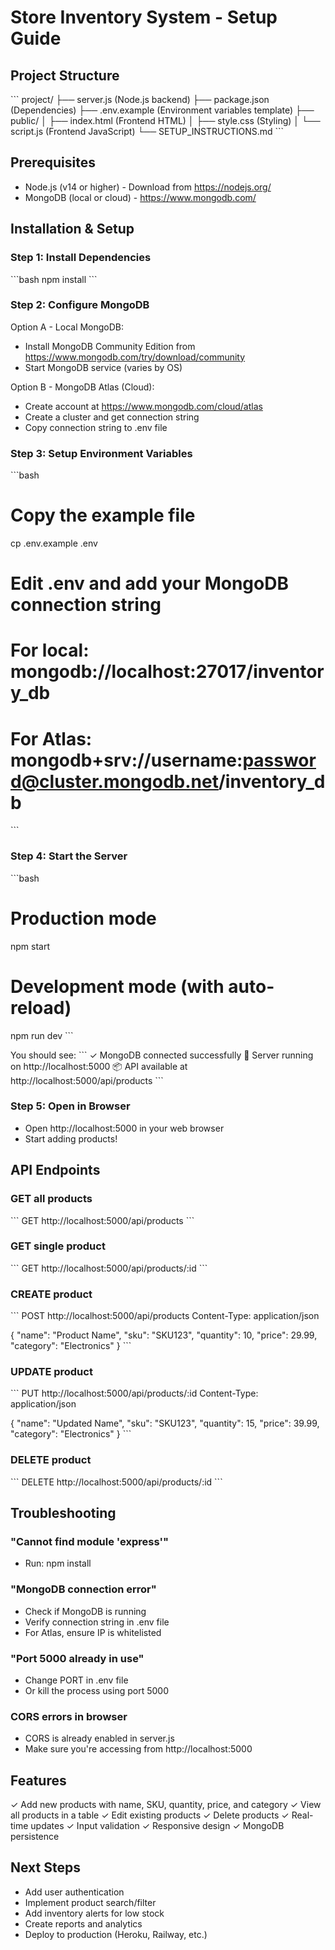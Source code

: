 # Store Inventory System - Setup Guide

## Project Structure
\`\`\`
project/
├── server.js           (Node.js backend)
├── package.json        (Dependencies)
├── .env.example        (Environment variables template)
├── public/
│   ├── index.html      (Frontend HTML)
│   ├── style.css       (Styling)
│   └── script.js       (Frontend JavaScript)
└── SETUP_INSTRUCTIONS.md
\`\`\`

## Prerequisites
- Node.js (v14 or higher) - Download from https://nodejs.org/
- MongoDB (local or cloud) - https://www.mongodb.com/

## Installation & Setup

### Step 1: Install Dependencies
\`\`\`bash
npm install
\`\`\`

### Step 2: Configure MongoDB
Option A - Local MongoDB:
- Install MongoDB Community Edition from https://www.mongodb.com/try/download/community
- Start MongoDB service (varies by OS)

Option B - MongoDB Atlas (Cloud):
- Create account at https://www.mongodb.com/cloud/atlas
- Create a cluster and get connection string
- Copy connection string to .env file

### Step 3: Setup Environment Variables
\`\`\`bash
# Copy the example file
cp .env.example .env

# Edit .env and add your MongoDB connection string
# For local: mongodb://localhost:27017/inventory_db
# For Atlas: mongodb+srv://username:password@cluster.mongodb.net/inventory_db
\`\`\`

### Step 4: Start the Server
\`\`\`bash
# Production mode
npm start

# Development mode (with auto-reload)
npm run dev
\`\`\`

You should see:
\`\`\`
✓ MongoDB connected successfully
🚀 Server running on http://localhost:5000
📦 API available at http://localhost:5000/api/products
\`\`\`

### Step 5: Open in Browser
- Open http://localhost:5000 in your web browser
- Start adding products!

## API Endpoints

### GET all products
\`\`\`
GET http://localhost:5000/api/products
\`\`\`

### GET single product
\`\`\`
GET http://localhost:5000/api/products/:id
\`\`\`

### CREATE product
\`\`\`
POST http://localhost:5000/api/products
Content-Type: application/json

{
  "name": "Product Name",
  "sku": "SKU123",
  "quantity": 10,
  "price": 29.99,
  "category": "Electronics"
}
\`\`\`

### UPDATE product
\`\`\`
PUT http://localhost:5000/api/products/:id
Content-Type: application/json

{
  "name": "Updated Name",
  "sku": "SKU123",
  "quantity": 15,
  "price": 39.99,
  "category": "Electronics"
}
\`\`\`

### DELETE product
\`\`\`
DELETE http://localhost:5000/api/products/:id
\`\`\`

## Troubleshooting

### "Cannot find module 'express'"
- Run: npm install

### "MongoDB connection error"
- Check if MongoDB is running
- Verify connection string in .env file
- For Atlas, ensure IP is whitelisted

### "Port 5000 already in use"
- Change PORT in .env file
- Or kill the process using port 5000

### CORS errors in browser
- CORS is already enabled in server.js
- Make sure you're accessing from http://localhost:5000

## Features
✓ Add new products with name, SKU, quantity, price, and category
✓ View all products in a table
✓ Edit existing products
✓ Delete products
✓ Real-time updates
✓ Input validation
✓ Responsive design
✓ MongoDB persistence

## Next Steps
- Add user authentication
- Implement product search/filter
- Add inventory alerts for low stock
- Create reports and analytics
- Deploy to production (Heroku, Railway, etc.)
